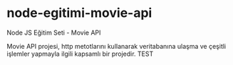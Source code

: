 # node-egitimi-movie-api
Node JS Eğitim Seti - Movie API

Movie API projesi, http metotlarını kullanarak veritabanına ulaşma ve çeşitli işlemler yapmayla ilgili kapsamlı bir projedir.
TEST
